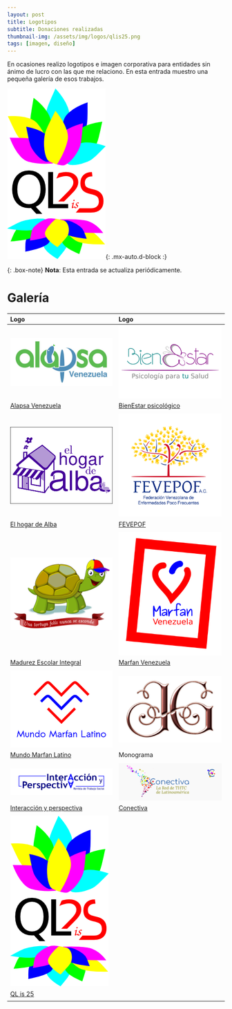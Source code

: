 ```yaml
---
layout: post
title: Logotipos
subtitle: Donaciones realizadas
thumbnail-img: /assets/img/logos/qlis25.png
tags: [imagen, diseño]
---
```


En ocasiones realizo logotipos e imagen corporativa para entidades sin ánimo de lucro con las que me relaciono. En esta entrada muestro una pequeña galería de esos trabajos.

![Logo](/assets/img/logos/qlis25.png){: .mx-auto.d-block :}

{: .box-note}
**Nota**: Esta entrada se actualiza periódicamente.

# Galería

| Logo | Logo |
| :--- | :--- |
| ![Logo](/assets/img/logos/alapsa_logo.jpg) | ![Logo](/assets/img/logos/bienestar-logo.png) |
| [Alapsa Venezuela](https://es-la.facebook.com/ALAPSAVenezuela/) | [BienEstar psicológico](https://psicologiaparatusalud.wordpress.com/acerca-de/) |
| | |
| ![Logo](/assets/img/logos/elhogardealba.png) | ![Logo](/assets/img/logos/logo-fevepof-color.png) |
| [El hogar de Alba](https://es-es.facebook.com/elhogardealba2015/) | [FEVEPOF](https://www.instagram.com/fevepof/) |
| | |
| ![Logo](/assets/img/logos/tortugafeliz-final.jpg) | ![Logo](/assets/img/logos/marfan-venezuela.png) |
| [Madurez Escolar Integral](https://conectivaorg.wordpress.com/about/miembros/mei/) | [Marfan Venezuela](https://conectivaorg.wordpress.com/about/miembros/marfan-venezuela/) |
| | |
| ![Logo](/assets/img/logos/mml-logo.png) | ![Logo](/assets/img/logos/monograma_jg.jpg) |
| [Mundo Marfan Latino](https://mundomarfan.org) | Monograma |
| | |
| ![Logo](/assets/img/logos/interaccion-y-perspectiva.png) | ![Logo](/assets/img/logos/top_fb.png) |
| [Interacción y perspectiva](https://produccioncientificaluz.org/index.php/interaccion/issue/archive) | [Conectiva](https://conectiva.lat) |
| | |
| ![Logo](/assets/img/logos/qlis25.png) |  |
| [QL is 25](https://sinclairql.speccy.org/) | |
| | |